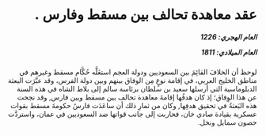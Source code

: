 <h1 dir="rtl">عقد معاهدة تحالف بين مسقط وفارس .</h1>

<h5 dir="rtl">العام الهجري:  1226

العام الميلادي: 1811

</h5>

<p dir="rtl">لوحظ أن الخلافَ القائِمَ بين السعوديين ودولة العجم استغَلَّه حُكَّام مسقط وغيرهم في مناطق الخليج العربي، في إقامة نوعٍ مِن الوفاق بينهم وبين دولة الفرس، وقد عبَّرَت البعثة الدبلوماسية التي أرسلها سعيد بن سلطان برئاسة سالم إلى بلاط الشاه في هذه السنة عن هذا الوِفاق؛ إذ كان هدفُها إقامةَ معاهدة تحالف بين مسقط وبين فارس, وقد نجحت هذه البَعثةُ في تحقيق هدفِها, وكان من ثمارِ ذلك أن ساعَدَت فارسُ حكومةَ مسقط بقوات عسكرية بقيادة صادي خان، فحاربت إلى جانب قواتها ضد السعوديين في عمان، واستردَّت حصون سمايل ونخل.</p></br>
